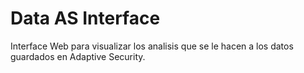 # Data AS Interface
Interface Web para visualizar los analisis que se le hacen a los datos guardados en Adaptive Security.